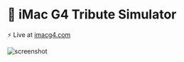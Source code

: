 #  iMac G4 Tribute Simulator

⚡️ Live at [imacg4.com](https://imacg4.com)

![screenshot](https://github.com/leomancini31/imac-g4/blob/master/readme/screenshot.gif)
